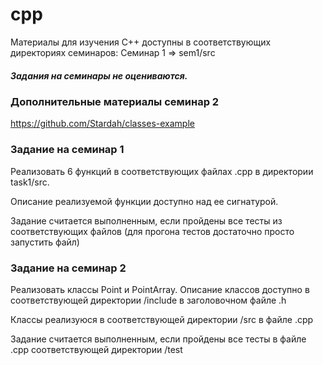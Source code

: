 # cpp
Материалы для изучения C++ доступны в соответствующих директориях семинаров:
Семинар 1 => sem1/src

##### Задания на семинары не оцениваются.

### Дополнительные материалы семинар 2
https://github.com/Stardah/classes-example

### Задание на семинар 1
Реализовать 6 функций в соответствующих файлах .cpp в директории task1/src.

Описание реализуемой функции доступно над ее сигнатурой.

Задание считается выполненным, если пройдены все тесты из соответствующих файлов (для прогона тестов достаточно просто запустить файл)

### Задание на семинар 2
Реализовать классы Point и PointArray. Описание классов доступно в соответствующей директории
/include в заголовочном файле .h

 Классы реализуюся в соответствующей директории /src в файле .cpp

 Задание считается выполненным, если пройдены все тесты в файле .cpp соответствующей директории /test